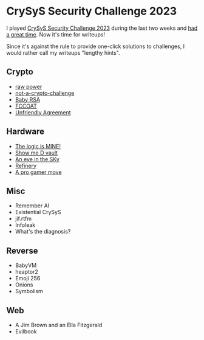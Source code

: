 # CrySyS Security Challenge 2023

I played [CrySyS Security Challenge 2023](https://secchallenge.crysys.hu/) during the last two weeks and [had a great time](https://github.com/sqmshossifrage/CrySyS-2023/blob/main/image.png). Now it's time for writeups! 

Since it's against the rule to provide one-click solutions to challenges, I would rather call my writeups "lengthy hints". 

## Crypto
* [raw power](https://github.com/sqmshossifrage/CrySyS-2023/tree/main/Crypto/raw%20power)
* [not-a-crypto-challenge](https://github.com/sqmshossifrage/CrySyS-2023/tree/main/Crypto/not-a-crypto-challenge)
* [Baby RSA](https://github.com/sqmshossifrage/CrySyS-2023/tree/main/Crypto/Baby%20RSA)
* [FCCOAT](https://github.com/sqmshossifrage/CrySyS-2023/tree/main/Crypto/FCCOAT)
* [Unfriendly Agreement](https://github.com/sqmshossifrage/CrySyS-2023/tree/main/Crypto/Unfriendly%20Agreement)

## Hardware
* [The logic is MINE!](https://github.com/sqmshossifrage/CrySyS-2023/tree/main/Hardware/The%20logic%20is%20MINE!)
* [Show me D vault](https://github.com/sqmshossifrage/CrySyS-2023/tree/main/Hardware/Show%20me%20D%20vault)
* [An eye in the SKy](https://github.com/sqmshossifrage/CrySyS-2023/tree/main/Hardware/An%20eye%20in%20the%20SKy)
* [Refinery](https://github.com/sqmshossifrage/CrySyS-2023/tree/main/Hardware/Refinery)
* [A pro gamer move](https://github.com/sqmshossifrage/CrySyS-2023/tree/main/Hardware/A%20pro%20gamer%20move)

## Misc
* Remember AI
* Existential CrySyS
* jif.rtfm
* Infoleak
* What's the diagnosis?

## Reverse
* BabyVM
* heaptor2
* Emoji 256
* Onions
* Symbolism

## Web
* A Jim Brown and an Ella Fitzgerald
* Evilbook





